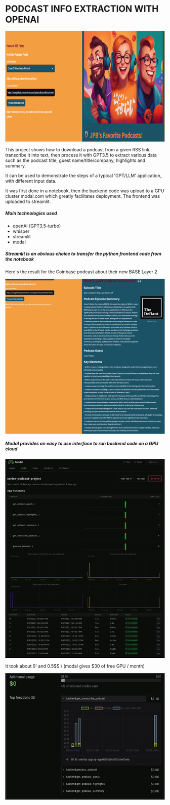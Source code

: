 # PODCAST INFO EXTRACTION WITH OPENAI

<p align="center">
  <img src="images/header.png" height="350px" width="700px"/>
</p>

This project shows how to download a podcast from a given RSS link, transcribe it into text, then process it with GPT3.5 to extract various data such as the podcast title, guest name/title/company, highlights and summary.  

It can be used to demonstrate the steps of a typical 'GPT/LLM' application, with different input data.

It was first done in a notebook, then the backend code was upload to a GPU cluster modal.com which greatly facilitates deployment. The frontend was uploaded to streamlit. 
 

 ##### Main technologies used
 - openAI (GPT3.5-turbo)
 - whisper
 - streamlit
 - modal

##### Streamlit is an obvious choice to transfer the python frontend code from the notebook 

Here's the result for the Coinbase podcast about their new BASE Layer 2

<p align="center">
  <img src="https://raw.githubusercontent.com/jpbianchi/portfolio/main/PODCAST/1/images/coinbase_base.png" width="700px"/>
</p>

##### Modal provides an easy to use interface to run backend code on a GPU cloud

<p align="center">
  <img src="images/modal_backend.png" width="700px"/>
</p>

It took about 9' and 0.5$$ \ (modal gives $30 of free GPU / month)

<p align="center">
  <img src="images/GPU_cost.png" height="400px" width="600px"/>
</p>